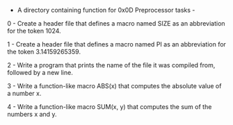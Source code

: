   - A directory containing function for 0x0D Preprocessor tasks  -

0  -  Create a header file that defines a macro named SIZE as an abbreviation 
	for the token 1024.

1  -  Create a header file that defines a macro named PI as an abbreviation 
for the token 3.14159265359.

2  -  Write a program that prints the name of the file it was compiled from, 
followed by a new line.

3  -  Write a function-like macro ABS(x) that computes the absolute value of a number x.

4  -  Write a function-like macro SUM(x, y) that computes the sum of the numbers x and y.
